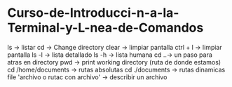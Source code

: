 # Curso-de-Introducci-n-a-la-Terminal-y-L-nea-de-Comandos

ls -> listar
cd -> Change directory
clear -> limpiar pantalla
ctrl + l -> limpiar pantalla
ls -l -> lista detallado
ls -h -> lista humana
cd ..-> un paso para atras en directory
pwd -> print working directory (ruta de donde estamos)
cd /home/documents -> rutas absolutas
cd ./documents  -> rutas dinamicas
file 'archivo o rutac con archivo' -> describir un archivo
